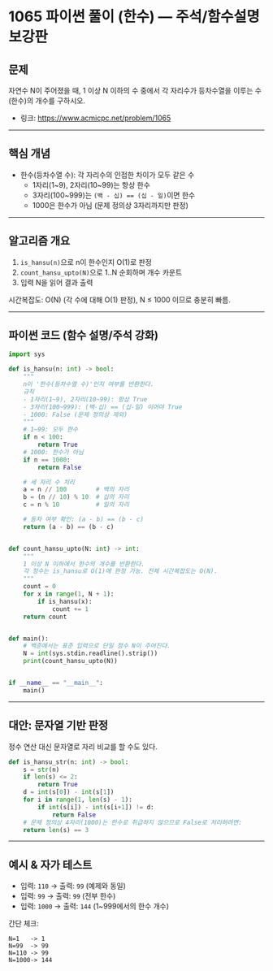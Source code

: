 # 1065 파이썬 풀이 (한수) — 주석/함수설명 보강판

## 문제
자연수 N이 주어졌을 때, 1 이상 N 이하의 수 중에서 각 자리수가 등차수열을 이루는 수(한수)의 개수를 구하시오.  
- 링크: <https://www.acmicpc.net/problem/1065>

---

## 핵심 개념
- 한수(등차수열 수): 각 자리수의 인접한 차이가 모두 같은 수
  - 1자리(1~9), 2자리(10~99)는 항상 한수
  - 3자리(100~999)는 `(백 - 십) == (십 - 일)`이면 한수
  - 1000은 한수가 아님 (문제 정의상 3자리까지만 판정)

---

## 알고리즘 개요
1. `is_hansu(n)`으로 n이 한수인지 O(1)로 판정
2. `count_hansu_upto(N)`으로 1..N 순회하며 개수 카운트
3. 입력 N을 읽어 결과 출력

시간복잡도: O(N) (각 수에 대해 O(1) 판정), N ≤ 1000 이므로 충분히 빠름.

---

## 파이썬 코드 (함수 설명/주석 강화)

```python
import sys

def is_hansu(n: int) -> bool:
    """
    n이 '한수(등차수열 수)'인지 여부를 반환한다.
    규칙
    - 1자리(1~9), 2자리(10~99): 항상 True
    - 3자리(100~999): (백-십) == (십-일) 이어야 True
    - 1000: False (문제 정의상 제외)
    """
    # 1~99: 모두 한수
    if n < 100:
        return True
    # 1000: 한수가 아님
    if n == 1000:
        return False

    # 세 자리 수 처리
    a = n // 100        # 백의 자리
    b = (n // 10) % 10  # 십의 자리
    c = n % 10          # 일의 자리

    # 등차 여부 확인: (a - b) == (b - c)
    return (a - b) == (b - c)


def count_hansu_upto(N: int) -> int:
    """
    1 이상 N 이하에서 한수의 개수를 반환한다.
    각 정수는 is_hansu로 O(1)에 판정 가능. 전체 시간복잡도는 O(N).
    """
    count = 0
    for x in range(1, N + 1):
        if is_hansu(x):
            count += 1
    return count


def main():
    # 백준에서는 표준 입력으로 단일 정수 N이 주어진다.
    N = int(sys.stdin.readline().strip())
    print(count_hansu_upto(N))


if __name__ == "__main__":
    main()
```

---

## 대안: 문자열 기반 판정
정수 연산 대신 문자열로 자리 비교를 할 수도 있다.
```python
def is_hansu_str(n: int) -> bool:
    s = str(n)
    if len(s) <= 2:
        return True
    d = int(s[0]) - int(s[1])
    for i in range(1, len(s) - 1):
        if int(s[i]) - int(s[i+1]) != d:
            return False
    # 문제 정의상 4자리(1000)는 한수로 취급하지 않으므로 False로 처리하려면:
    return len(s) == 3
```

---

## 예시 & 자가 테스트
- 입력: `110` → 출력: `99` (예제와 동일)
- 입력: `99` → 출력: `99` (전부 한수)
- 입력: `1000` → 출력: `144` (1~999에서의 한수 개수)

간단 체크:
```text
N=1   -> 1
N=99  -> 99
N=110 -> 99
N=1000-> 144
```
